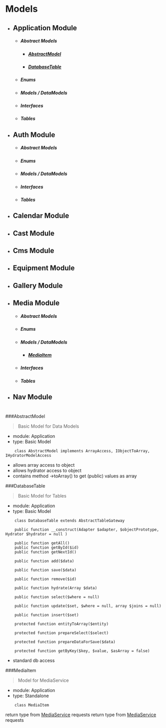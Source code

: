 # Models
- ## Application Module
    - ##### Abstract Models
        - ##### [AbstractModel](###AbstractModel)
        - ##### [DatabaseTable](###DatabaseTable)
    - ##### Enums
    - ##### Models / DataModels
    - ##### Interfaces
    - ##### Tables
- ## Auth Module
    - ##### Abstract Models
    - ##### Enums
    - ##### Models / DataModels
    - ##### Interfaces
    - ##### Tables
- ## Calendar Module
- ## Cast Module
- ## Cms Module
- ## Equipment Module
- ## Gallery Module
- ## Media Module
    - ##### Abstract Models
    - ##### Enums
    - ##### Models / DataModels
        - ##### [MediaItem](###MediaItem)
    - ##### Interfaces
    - ##### Tables
- ## Nav Module

#
###AbstractModel
>Basic Model for Data Models
- module: Application
- type: Basic Model

```
    class AbstractModel implements ArrayAccess, IObjectToArray, IHydratorModelAccess
```
- allows array access to object
- allows hydrator access to object
- contains method ->toArray() to get (public) values as array

###DatabaseTable
>Basic Model for Tables
- module: Application
- type: Basic Model

```
    class DatabaseTable extends AbstractTableGateway
    
    public function __construct(Adapter $adapter, $objectPrototype, Hydrator $hydrator = null )
    
    public function getAll()
    public function getById($id)
    public function getNextId()
	
    public function add($data)
    
    public function save($data)
    
    public function remove($id)
    
    public function hydrate(Array $data)
    
    public function select($where = null)
    
    public function update($set, $where = null, array $joins = null)
    
    public function insert($set)
    
    protected function entityToArray($entity)
    
    protected function prepareSelect($select)
    
    protected function prepareDataForSave($data)
    
    protected function getByKey($key, $value, $asArray = false)
```
- standard db access

###MediaItem
>Model for MediaService
- module: Application
- type: Standalone

```
    class MediaItem
```
return type from [MediaService](../Service/_info.md) requests
return type from [MediaService](../Service/_info.md) requests